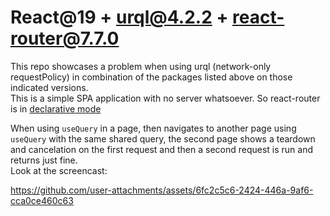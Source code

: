 # React@19 + urql@4.2.2 + react-router@7.7.0

This repo showcases a problem when using urql (network-only requestPolicy) in combination of the packages listed above on those indicated versions.<br/>
This is a simple SPA application with no server whatsoever. So react-router is in [declarative mode](https://reactrouter.com/start/declarative/routing)<br/>

When using `useQuery` in a page, then navigates to another page using `useQuery` with the same shared query, the second page shows a teardown and cancelation on the first request and then a second request is run and returns just fine.<br/>
Look at the screencast:

https://github.com/user-attachments/assets/6fc2c5c6-2424-446a-9af6-cca0ce460c63

